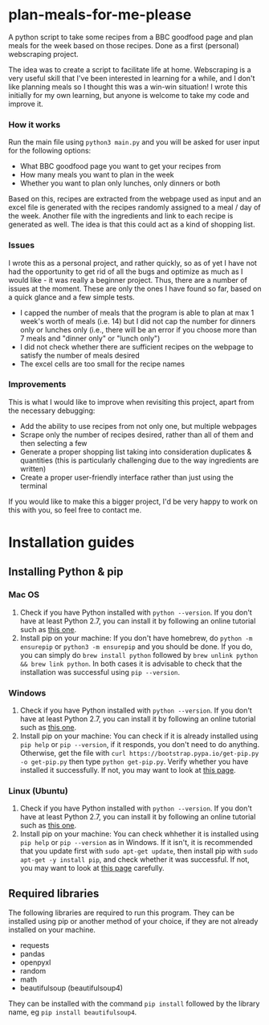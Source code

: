 # plan-meals-for-me-please
A python script to take some recipes from a BBC goodfood page and plan meals for the week based on those recipes. Done as a first (personal) webscraping project.

The idea was to create a script to facilitate life at home. Webscraping is a very useful skill that I've been interested in learning for a while, and I don't like planning meals so I thought this was a win-win situation! I wrote this initially for my own learning, but anyone is welcome to take my code and improve it.

### How it works
Run the main file using `python3 main.py` and you will be asked for user input for the following options:
- What BBC goodfood page you want to get your recipes from
- How many meals you want to plan in the week
- Whether you want to plan only lunches, only dinners or both

Based on this, recipes are extracted from the webpage used as input and an excel file is generated with the recipes randomly assigned to a meal / day of the week. Another file with the ingredients and link to each recipe is generated as well. The idea is that this could act as a kind of shopping list.

### Issues
I wrote this as a personal project, and rather quickly, so as of yet I have not had the opportunity to get rid of all the bugs and optimize as much as I would like - it was really a beginner project. Thus, there are a number of issues at the moment. These are only the ones I have found so far, based on a quick glance and a few simple tests.
- I capped the number of meals that the program is able to plan at max 1 week's worth of meals (i.e. 14) but I did not cap the number for dinners only or lunches only (i.e., there will be an error if you choose more than 7 meals and "dinner only" or "lunch only")
- I did not check whether there are sufficient recipes on the webpage to satisfy the number of meals desired
- The excel cells are too small for the recipe names

### Improvements
This is what I would like to improve when revisiting this project, apart from the necessary debugging:
- Add the ability to use recipes from not only one, but multiple webpages
- Scrape only the number of recipes desired, rather than all of them and then selecting a few
- Generate a proper shopping list taking into consideration duplicates & quantities (this is particularly challenging due to the way ingredients are written)
- Create a proper user-friendly interface rather than just using the terminal

If you would like to make this a bigger project, I'd be very happy to work on this with you, so feel free to contact me.

# Installation guides
## Installing Python & pip
### Mac OS
1. Check if you have Python installed with `python --version`. If you don't have at least Python 2.7, you can install it by following an online tutorial such as [this one](https://www.dataquest.io/blog/installing-python-on-mac/).
2. Install pip on your machine: If you don't have homebrew, do `python -m ensurepip` or `python3 -m ensurepip` and you should be done. If you do, you can simply do `brew install python` followed by `brew unlink python && brew link python`. In both cases it is advisable to check that the installation was successful using `pip --version`.

### Windows
1. Check if you have Python installed with `python --version`. If you don't have at least Python 2.7, you can install it by following an online tutorial such as [this one](https://phoenixnap.com/kb/how-to-install-python-3-windows).
2. Install pip on your machine: You can check if it is already installed using `pip help` or `pip --version`, if it responds, you don't need to do anything. Otherwise, get the file with `curl https://bootstrap.pypa.io/get-pip.py -o get-pip.py` then type `python get-pip.py`. Verify whether you have installed it successfully. If not, you may want to look at [this page](https://phoenixnap.com/kb/install-pip-windows).

### Linux (Ubuntu)
1. Check if you have Python installed with `python --version`. If you don't have at least Python 2.7, you can install it by following an online tutorial such as [this one](https://phoenixnap.com/kb/how-to-install-python-3-ubuntu).
2. Install pip on your machine: You can check whhether it is installed using `pip help` or `pip --version` as in Windows. If it isn't, it is recommended that you update first with `sudo apt-get update`, then install pip with `sudo apt-get -y install pip`, and check whether it was successful. If not, you may want to look at [this page](https://www.educative.io/answers/installing-pip3-in-ubuntu) carefully.


## Required libraries
The following libraries are required to run this program. They can be installed using pip or another method of your choice, if they are not already installed on your machine.
- requests 
- pandas
- openpyxl
- random
- math
- beautifulsoup (beautifulsoup4)

They can be installed with the command `pip install` followed by the library name, eg `pip install beautifulsoup4`.
